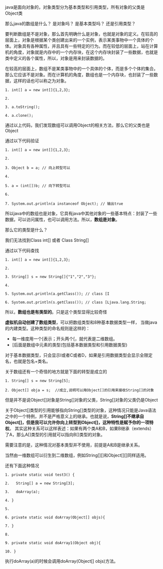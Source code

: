 java是面向对象的，对象类型分为基本类型和引用类型，所有对象的父类是Object类



那么java的数组是什么？ 是对象吗？ 是基本类型吗？ 还是引用类型？



要判断数组是不是对象，那么首先明确什么是对象，也就是对象的定义。在较高的层面上，对象是根据某个类创建出来的一个实例，表示某类事物中一个具体的个体。对象具有各种属性，并且具有一些特定的行为。而在较低的层面上，站在计算机的角度，对象就是内存中的一个内存块，在这个内存块封装了一些数据，也就是类中定义的各个属性，所以，对象是用来封装数据的。

在较高的层面上，数组不是某类事物中的一个具体的个体，而是多个个体的集合。那么它应该不是对象。而在计算机的角度，数组也是一个内存块，也封装了一些数据，这样的话也可以称之为对象。

```
1. int[] a = new int[]{1,2,3}; 

2.  

3. a.toString(); 

4. a.clone(); 
```



通过以上代码，我们发现数组可以调用Object的相关方法，那么它的父类也是Object



通过以下代码验证

```
1. int[] a = new int[]{1,2,3}; 

2.  

3. Object b = a; // 向上转型可以 

4.  

5. a = (int[])b; // 向下转型可以 

6.  

7. System.out.println(a instanceof Object); // 输出true 
```



所以java中的数组也是对象，它具有java中其他对象的一些基本特点：封装了一些数据，可以访问属性，也可以调用方法。所以，**数组是对象**。



那么它的类型是什么？

我们无法找到Class int[] 或者 Class String[]



通过以下代码查找

```
1. int[] a = new int[]{1,2,3}; 

2.  

3. String[] s = new String[]{"1","2","3"}; 

4.  

5. System.out.println(a.getClass()); // class [I 

6. System.out.println(s.getClass()); // class [Ljava.lang.String; 
```



所以，**数组也是有类型的**。只是这个类型显得比较奇怪

**虚拟机自动创建了数组类型**，可以把数组类型和8种基本数据类型一样， 当做java的内建类型。这种类型的命名规则是这样的：

- 每一维度用一个[表示；开头两个[，就代表是二维数组。
- [后面是数组中元素的类型(包括基本数据类型和引用数据类型)



对于基本数据类型，只会显示I或者C或者D，如果是引用数据类型会显示全限定名，也就是包名+类名。



关于数组还有一个奇怪的地方就是下面的转型是成立的

```
1. String[] s = new String[5];  

2. Object[] obja = s;  //成立,说明可以用Object[]的引用来接收String[]的对象 
```



但是并不是说Object[]对象是String[]对象的父类，String[]对象的父类仍是Object



关于Object[]类型的引用能够指向String[]类型的对象，这种情况只能是Java语法之中的一个特例，并不是严格意义上的继承。也就是说，**String[]不继承自Object[]，但是我可以允许你向上转型到Object[]，这种特性是赋予你的一项特权**。 其实这种关系可以这样表述：如果有两个类A和B，如果B继承（extends）了A，那么A[]类型的引用就可以指向B[]类型的对象。



需要注意的是，这种情况对基本类型并不使用，前提是A和B是继承关系。

当然由一维数组可以衍生到二维数组，例如String[][]和Object[][]同样适用。



还有下面这种情况

```
1. private static void test3() {  

2.   String[] a = new String[3];  

3.   doArray(a);  

4. }  

5.  

6. private static void doArray(Object[] objs){  

7. }  

8.  

9. private static void doArray1(Object obj){  

10. } 
```

执行doArray(a)的时候会调用doArray(Object[] objs)方法。